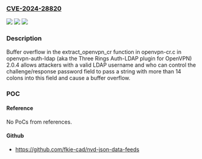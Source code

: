 ### [CVE-2024-28820](https://cve.mitre.org/cgi-bin/cvename.cgi?name=CVE-2024-28820)
![](https://img.shields.io/static/v1?label=Product&message=n%2Fa&color=blue)
![](https://img.shields.io/static/v1?label=Version&message=n%2Fa&color=blue)
![](https://img.shields.io/static/v1?label=Vulnerability&message=n%2Fa&color=brighgreen)

### Description

Buffer overflow in the extract_openvpn_cr function in openvpn-cr.c in openvpn-auth-ldap (aka the Three Rings Auth-LDAP plugin for OpenVPN) 2.0.4 allows attackers with a valid LDAP username and who can control the challenge/response password field to pass a string with more than 14 colons into this field and cause a buffer overflow.

### POC

#### Reference
No PoCs from references.

#### Github
- https://github.com/fkie-cad/nvd-json-data-feeds

